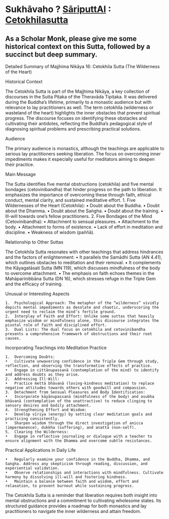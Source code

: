# Sukhāvaho ? [SāriputtAI](https://chatgpt.com/g/g-p25UYT2UR-sariputtai) : [Cetokhilasutta](https://suttacentral.net/mn16/en/sujato?lang=en&layout=linebyline&reference=none&notes=asterisk&highlight=false&script=latin)

## As a Scholar Monk, please give me some historical context on this Sutta, followed by a succinct but deep summary.

Detailed Summary of Majjhima Nikāya 16: Cetokhila Sutta (The Wilderness of the Heart)

Historical Context

The Cetokhila Sutta is part of the Majjhima Nikāya, a key collection of discourses in the Sutta Piṭaka of the Theravāda Tipiṭaka. It was delivered during the Buddha’s lifetime, primarily to a monastic audience but with relevance to lay practitioners as well. The term cetokhila (wilderness or wasteland of the heart) highlights the inner obstacles that prevent spiritual progress. The discourse focuses on identifying these obstacles and cultivating their antidotes, reflecting the Buddha’s pedagogical style of diagnosing spiritual problems and prescribing practical solutions.

Audience

The primary audience is monastics, although the teachings are applicable to serious lay practitioners seeking liberation. The focus on overcoming inner impediments makes it especially useful for meditators aiming to deepen their practice.

Main Message

The Sutta identifies five mental obstructions (cetokhila) and five mental bondages (cetovinibandha) that hinder progress on the path to liberation. It emphasizes the importance of overcoming these through faith, ethical conduct, mental clarity, and sustained meditative effort.
	1.	Five Wildernesses of the Heart (Cetokhila):
	•	Doubt about the Buddha.
	•	Doubt about the Dhamma.
	•	Doubt about the Saṅgha.
	•	Doubt about the training.
	•	Ill-will towards one’s fellow practitioners.
	2.	Five Bondages of the Mind (Cetovinibandha):
	•	Attachment to sensual pleasures.
	•	Attachment to the body.
	•	Attachment to forms of existence.
	•	Lack of effort in meditation and discipline.
	•	Weakness of wisdom (paññā).

Relationship to Other Suttas

The Cetokhila Sutta resonates with other teachings that address hindrances and the factors of enlightenment:
	•	It parallels the Samādhi Sutta (AN 4.41), which outlines obstacles to meditation and their removal.
	•	It complements the Kāyagatāsati Sutta (MN 119), which discusses mindfulness of the body to overcome attachment.
	•	The emphasis on faith echoes themes in the Mahāparinibbāna Sutta (DN 16), which stresses refuge in the Triple Gem and the efficacy of training.

Unusual or Interesting Aspects

	1.	Psychological Approach: The metaphor of the “wilderness” vividly depicts mental impediments as desolate and chaotic, underscoring the urgent need to reclaim the mind’s fertile ground.
	2.	Interplay of Faith and Effort: Unlike some suttas that heavily emphasize wisdom or mindfulness alone, this discourse integrates the pivotal role of faith and disciplined effort.
	3.	Dual Lists: The dual focus on cetokhila and cetovinibandha presents a comprehensive framework of obstructions and their root causes.

Incorporating Teachings into Meditation Practice

	1.	Overcoming Doubts:
	•	Cultivate unwavering confidence in the Triple Gem through study, reflection, and observing the transformative effects of practice.
	•	Engage in cittānupassanā (contemplation of the mind) to identify and address doubts as they arise.
	2.	Addressing Ill-Will:
	•	Practice mettā bhāvanā (loving-kindness meditation) to replace negative attitudes towards others with goodwill and compassion.
	3.	Detachment from Sensual Pleasures and Body Identification:
	•	Incorporate kāyānupassanā (mindfulness of the body) and asubha bhāvanā (contemplation of the unattractive) to reduce clinging to sensory desires and bodily attachment.
	4.	Strengthening Effort and Wisdom:
	•	Develop vīriya (energy) by setting clear meditation goals and practicing consistently.
	•	Sharpen wisdom through the direct investigation of anicca (impermanence), dukkha (suffering), and anattā (non-self).
	5.	Clearing the Wilderness:
	•	Engage in reflective journaling or dialogue with a teacher to ensure alignment with the Dhamma and overcome subtle resistances.

Practical Applications in Daily Life

	•	Regularly examine your confidence in the Buddha, Dhamma, and Saṅgha. Address any skepticism through reading, discussion, and experiential validation.
	•	Observe relationships and interactions with mindfulness. Cultivate harmony by dissolving ill-will and fostering kindness.
	•	Maintain a balance between faith and wisdom, effort and relaxation, to prevent burnout while sustaining progress.

The Cetokhila Sutta is a reminder that liberation requires both insight into mental obstructions and a commitment to cultivating wholesome states. Its structured guidance provides a roadmap for both monastics and lay practitioners to navigate the inner wilderness and attain freedom.

